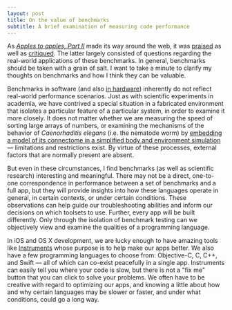 ```yaml
---
layout: post
title: On the value of benchmarks
subtitle: A brief examination of measuring code performance
---
```


As [*Apples to apples, Part II*](/apples-to-apples-part-two/) made its way around the web, it was [praised](https://twitter.com/SwiftLang/status/497057489766981632) as well as [critiqued](https://twitter.com/benpickering/status/497127012814041088). The latter largely consisted of questions regarding the real-world applications of these benchmarks. In general, benchmarks should be taken with a grain of salt. I want to take a minute to clarify my thoughts on benchmarks and how I think they can be valuable.

<!--excerpt-->

Benchmarks in software (and also [in hardware](http://www.macrumors.com/2013/12/15/new-12-core-mac-pro-once-again-shows-up-in-benchmarks/)) inherently do not reflect real-world performance scenarios. Just as with scientific experiments in academia, we have contrived a special situation in a fabricated environment that isolates a particular feature of a particular system, in order to examine it more closely. It does not matter whether we are measuring the speed of sorting large arrays of numbers, or examining the mechanisms of the behavior of *Caenorhaditis elegans* (i.e. the nematode worm) by [embedding a model of its connectome in a simplified body and environment simulation](http://www.ploscompbiol.org/article/info:doi/10.1371/journal.pcbi.1002890) &mdash; limitations and restrictions exist. By virtue of these processes, external factors that are normally present are absent.

But even in these circumstances, I find benchmarks (as well as scientific research) interesting and meaningful.
There may not be a direct, one-to-one correspondence in performance between a set of benchmarks and a full app, but they will provide insights into how these languages operate in general, in certain contexts, or under certain conditions. These observations can help guide our troubleshooting abilities and inform our decisions on which toolsets to use. Further, every app will be built differently. Only through the isolation of benchmark testing can we objectively view and examine the qualities of a programming language.

In iOS and OS X development, we are lucky enough to have amazing tools like [Instruments](https://developer.apple.com/xcode/features/) whose purpose is to help make our apps better. We also have a few programming languages to choose from: Objective-C, C, C++, and Swift &mdash; all of which can co-exist peacefully in a single app. Instruments can easily tell you where your code is slow, but there is not a "fix me" button that you can click to solve your problems. We often have to be creative with regard to optimizing our apps, and knowing a little about how and why certain languages may be slower or faster, and under what conditions, could go a long way.
